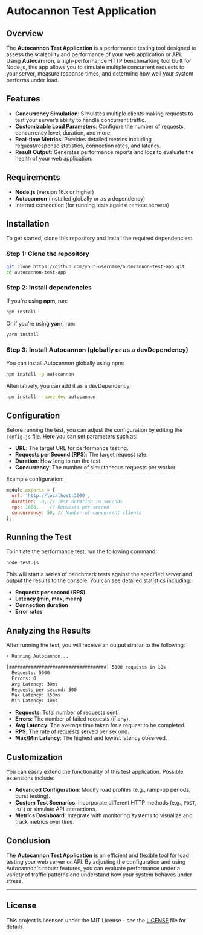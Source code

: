 # Autocannon Test Application

## Overview

The **Autocannon Test Application** is a performance testing tool designed to assess the scalability and performance of your web application or API. Using **Autocannon**, a high-performance HTTP benchmarking tool built for Node.js, this app allows you to simulate multiple concurrent requests to your server, measure response times, and determine how well your system performs under load.

## Features

- **Concurrency Simulation**: Simulates multiple clients making requests to test your server’s ability to handle concurrent traffic.
- **Customizable Load Parameters**: Configure the number of requests, concurrency level, duration, and more.
- **Real-time Metrics**: Provides detailed metrics including request/response statistics, connection rates, and latency.
- **Result Output**: Generates performance reports and logs to evaluate the health of your web application.

## Requirements

- **Node.js** (version 16.x or higher)
- **Autocannon** (installed globally or as a dependency)
- Internet connection (for running tests against remote servers)

## Installation

To get started, clone this repository and install the required dependencies:

### Step 1: Clone the repository

```bash
git clone https://github.com/your-username/autocannon-test-app.git
cd autocannon-test-app
```

### Step 2: Install dependencies

If you're using **npm**, run:

```bash
npm install
```

Or if you're using **yarn**, run:

```bash
yarn install
```

### Step 3: Install Autocannon (globally or as a devDependency)

You can install Autocannon globally using npm:

```bash
npm install -g autocannon
```

Alternatively, you can add it as a devDependency:

```bash
npm install --save-dev autocannon
```

## Configuration

Before running the test, you can adjust the configuration by editing the `config.js` file. Here you can set parameters such as:

- **URL**: The target URL for performance testing.
- **Requests per Second (RPS)**: The target request rate.
- **Duration**: How long to run the test.
- **Concurrency**: The number of simultaneous requests per worker.
  
Example configuration:

```javascript
module.exports = {
  url: 'http://localhost:3000',
  duration: 10, // Test duration in seconds
  rps: 1000,    // Requests per second
  concurrency: 50, // Number of concurrent clients
};
```

## Running the Test

To initiate the performance test, run the following command:

```bash
node test.js
```

This will start a series of benchmark tests against the specified server and output the results to the console. You can see detailed statistics including:

- **Requests per second (RPS)**
- **Latency (min, max, mean)**
- **Connection duration**
- **Error rates**

## Analyzing the Results

After running the test, you will receive an output similar to the following:

```bash
⚡️ Running Autocannon...

[####################################] 5000 requests in 10s
  Requests: 5000
  Errors: 0
  Avg Latency: 30ms
  Requests per second: 500
  Max Latency: 150ms
  Min Latency: 10ms
```

- **Requests**: Total number of requests sent.
- **Errors**: The number of failed requests (if any).
- **Avg Latency**: The average time taken for a request to be completed.
- **RPS**: The rate of requests served per second.
- **Max/Min Latency**: The highest and lowest latency observed.

## Customization

You can easily extend the functionality of this test application. Possible extensions include:

- **Advanced Configuration**: Modify load profiles (e.g., ramp-up periods, burst testing).
- **Custom Test Scenarios**: Incorporate different HTTP methods (e.g., `POST`, `PUT`) or simulate API interactions.
- **Metrics Dashboard**: Integrate with monitoring systems to visualize and track metrics over time.

## Conclusion

The **Autocannon Test Application** is an efficient and flexible tool for load testing your web server or API. By adjusting the configuration and using Autocannon's robust features, you can evaluate performance under a variety of traffic patterns and understand how your system behaves under stress.

---

## License

This project is licensed under the MIT License - see the [LICENSE](LICENSE) file for details.
